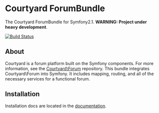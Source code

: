 # Courtyard ForumBundle

The Courtyard ForumBundle for Symfony2.1. **WARNING: Project under heavy development**.

[![Build Status](https://secure.travis-ci.org/Courtyard/ForumBundle.png)](http://travis-ci.org/Courtyard/ForumBundle)

## About

Courtyard is a forum platform built on the Symfony components.  For more information, see the [Courtyard\Forum](https://github.com/Courtyard/Forum) repository. This bundle integrates Courtyard\Forum into Symfony.  It includes mapping, routing, and all of the necessary services for a functional forum.

## Installation

Installation docs are located in the [documentation](https://github.com/Courtyard/ForumBundle/tree/master/Resources/doc/1-installation.md).